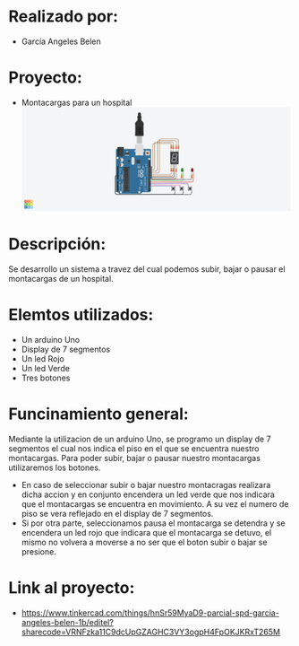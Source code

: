 # Realizado por:
- García Angeles Belen 

# Proyecto: 
- Montacargas para un hospital
![Tinkercad](./imagenes/circuito.png)

# Descripción:
Se desarrollo un sistema a travez del cual podemos subir, bajar o pausar el montacargas de un hospital.

# Elemtos utilizados:
- Un arduino Uno
- Display de 7 segmentos
- Un led Rojo
- Un led Verde
- Tres botones

# Funcinamiento general:
Mediante la utilizacion de un arduino Uno, se programo un display de 7 segmentos el cual nos indica el piso 
en el que se encuentra nuestro montacargas. Para poder subir, bajar o pausar nuestro montacargas utilizaremos los botones.
- En caso de seleccionar subir o bajar nuestro montacragas realizara dicha accion y en conjunto encendera un led verde que 
nos indicara que el montacargas se encuentra en movimiento. A su vez el numero de piso se vera reflejado en el display de 7 
segmentos. 
- Si por otra parte, seleccionamos pausa el montacarga se detendra y se encendera un led rojo que indicara que el montacarga
se detuvo, el mismo no volvera a moverse a no ser que el boton subir o bajar se presione. 


# Link al proyecto:
- https://www.tinkercad.com/things/hnSr59MyaD9-parcial-spd-garcia-angeles-belen-1b/editel?sharecode=VRNFzka11C9dcUpGZAGHC3VY3ogpH4FpOKJKRxT265M



